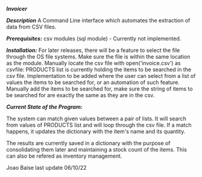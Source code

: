 ***Invoicer***

***Description***
A Command Line interface which automates the extraction of data from  CSV files.

***Prerequisites:***
csv modules
  (sql module) - Currently not implemented.

***Installation:***
  For later releases, there will be a feature to select the file through the OS file systems.
  Make sure the file is within the same location as the module. Manually locate the csv file with open('invoice.csv') as csvfile:
  PRODUCTS list is currently holding the items to be searched in the csv file.
  Implementation to be added where the user can select from a list of values the items to be searched for, or an automation of such feature.
  Manually add the items to be searched for, make sure the string of items to be searched for are exactly the same as they are in the csv.

***Current State of the Program:***

The system can match given values between a pair of lists. It will search from values of PRODUCTS list and will loop through the csv file.
If a match happens, it updates the dictionary with the item's name and its quantity.

The results are currently saved in a dictionary with the purpose of consolidating them later and maintaining a stock count of the items.
This can also be refered as inventory management.


Joao Baise
last update 06/10/22

  
